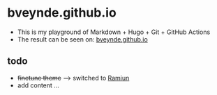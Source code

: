 # bveynde.github.io
* This is my playground of Markdown + Hugo + Git + GitHub Actions
* The result can be seen on: [bveynde.github.io](https://bveynde.github.io/)

## todo
* ~~finetune theme~~ --> switched to [Ramiun](https://themes.gohugo.io/ramium/)
* add content ...  
